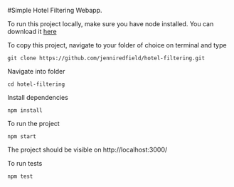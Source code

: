 #Simple Hotel Filtering Webapp.


To run this project locally, make sure you have node installed. You can download it [here](https://nodejs.org/en/download/)



To copy this project, navigate to your folder of choice on terminal and type

```
git clone https://github.com/jenniredfield/hotel-filtering.git

```



Navigate into folder

```
cd hotel-filtering
```



Install dependencies

```
npm install
```



To run the project

```
npm start
```



The project should be visible on http://localhost:3000/



To run tests

```
npm test
```

